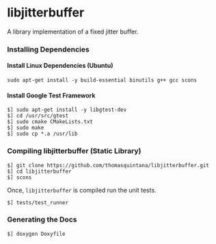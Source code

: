 # libjitterbuffer

A library implementation of a fixed jitter buffer.

### Installing Dependencies

#### Install Linux Dependencies (Ubuntu)

```
sudo apt-get install -y build-essential binutils g++ gcc scons
```

#### Install Google Test Framework

```
$] sudo apt-get install -y libgtest-dev
$] cd /usr/src/gtest
$] sudo cmake CMakeLists.txt
$] sudo make
$] sudo cp *.a /usr/lib
```

### Compiling libjitterbuffer (Static Library)

```
$] git clone https://github.com/thomasquintana/libjitterbuffer.git
$] cd libjitterbuffer
$] scons
```

Once, `libjitterbuffer` is compiled run the unit tests.

```
$] tests/test_runner
```

### Generating the Docs

```
$] doxygen Doxyfile
```
